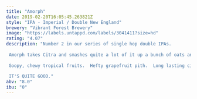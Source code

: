 ```yaml
---
title: "Amorph"
date: 2019-02-20T16:05:45.263821Z
style: "IPA - Imperial / Double New England"
brewery: "Vibrant Forest Brewery"
image: "https://labels.untappd.com/labels/3041411?size=hd"
rating: "4.07"
description: "Number 2 in our series of single hop double IPAs.    Amorph takes Citra and smashes quite a lot of it up a bunch of oats and London Fog yeast.    Goopy, chewy tropical fruits.  Hefty grapefruit pith.  Long lasting citrus juice.    IT'S QUITE GOOD."
abv: "8.0"
ibu: "0"
---
```

